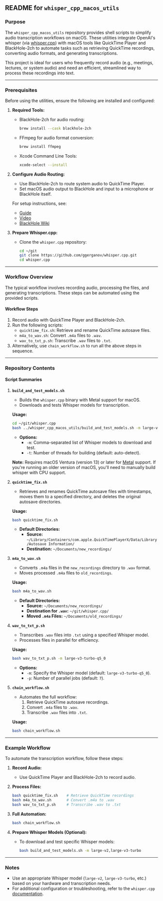 ## README for `whisper_cpp_macos_utils`

### Purpose

The `whisper_cpp_macos_utils` repository provides shell scripts to simplify audio transcription workflows on macOS. These utilities integrate OpenAI's whisper (via [whisper.cpp](<https://github.com/ggerganov/whisper.cpp>)) with macOS tools like QuickTime Player and BlackHole-2ch to automate tasks such as retrieving QuickTime recordings, converting audio formats, and generating transcriptions.

This project is ideal for users who frequently record audio (e.g., meetings, lectures, or system audio) and need an efficient, streamlined way to process these recordings into text.

---

### Prerequisites

Before using the utilities, ensure the following are installed and configured:

1. **Required Tools:**
   - BlackHole-2ch for audio routing:
     ```bash
     brew install --cask blackhole-2ch
     ```
   - FFmpeg for audio format conversion:
     ```bash
     brew install ffmpeg
     ```
   - Xcode Command Line Tools:
     ```bash
     xcode-select --install
     ```

2. **Configure Audio Routing:**
   - Use BlackHole-2ch to route system audio to QuickTime Player.
   - Set macOS audio output to BlackHole and input to a microphone or BlackHole itself.

   For setup instructions, see:
   - [Guide](https://andreyazimov.medium.com/how-to-record-desktop-audio-on-your-mac-in-2023-8aab7c29bffd)
   - [Video](https://youtu.be/KjL_sJS9Rko?si=MfjBMnO-BvOr487F&t=227)
   - [BlackHole Wiki](https://github.com/ExistentialAudio/BlackHole/wiki)

3. **Prepare Whisper.cpp:**
   - Clone the `whisper.cpp` repository:
     ```bash
     cd ~/git
     git clone https://github.com/ggerganov/whisper.cpp.git
     cd whisper.cpp
     ```

---

### Workflow Overview

The typical workflow involves recording audio, processing the files, and generating transcriptions. These steps can be automated using the provided scripts.

#### **Workflow Steps**
1. Record audio with QuickTime Player and BlackHole-2ch.
2. Run the following scripts:
   - `quicktime_fix.sh`: Retrieve and rename QuickTime autosave files.
   - `m4a_to_wav.sh`: Convert `.m4a` files to `.wav`.
   - `wav_to_txt_p.sh`: Transcribe `.wav` files to `.txt`.
3. Alternatively, use `chain_workflow.sh` to run all the above steps in sequence.

---

### Repository Contents

#### **Script Summaries**

1. **`build_and_test_models.sh`**
   - Builds the `whisper.cpp` binary with Metal support for macOS.
   - Downloads and tests Whisper models for transcription.

   **Usage:**
   ```bash
   cd ~/git/whisper.cpp
   bash ../whisper_cpp_macos_utils/build_and_test_models.sh -m large-v3-turbo-q5_0
   ```

   - **Options:**
     - `-m`: Comma-separated list of Whisper models to download and test.
     - `-t`: Number of threads for building (default: auto-detect).

   **Note:** Requires macOS Ventura (version 13) or later for [Metal](https://developer.apple.com/metal/) support. If you're running an older version of macOS, you'll need to manually build whisper with CPU support.

2. **`quicktime_fix.sh`**
   - Retrieves and renames QuickTime autosave files with timestamps, moves them to a specified directory, and deletes the original autosave directories.

   **Usage:**
   ```bash
   bash quicktime_fix.sh
   ```

   - **Default Directories:**
     - **Source:** `~/Library/Containers/com.apple.QuickTimePlayerX/Data/Library/Autosave Information/`
     - **Destination:** `~/Documents/new_recordings/`

3. **`m4a_to_wav.sh`**
   - Converts `.m4a` files in the `new_recordings` directory to `.wav` format.
   - Moves processed `.m4a` files to `old_recordings`.

   **Usage:**
   ```bash
   bash m4a_to_wav.sh
   ```

   - **Default Directories:**
     - **Source:** `~/Documents/new_recordings/`
     - **Destination for `.wav`:** `~/git/whisper.cpp/`
     - **Moved `.m4a` Files:** `~/Documents/old_recordings/`

4. **`wav_to_txt_p.sh`**
   - Transcribes `.wav` files into `.txt` using a specified Whisper model.
   - Processes files in parallel for efficiency.

   **Usage:**
   ```bash
   bash wav_to_txt_p.sh -m large-v3-turbo-q5_0
   ```

   - **Options:**
     - `-m`: Specify the Whisper model (default: `large-v3-turbo-q5_0`).
     - `-p`: Number of parallel jobs (default: `7`).

5. **`chain_workflow.sh`**
   - Automates the full workflow:
     1. Retrieve QuickTime autosave recordings.
     2. Convert `.m4a` files to `.wav`.
     3. Transcribe `.wav` files into `.txt`.

   **Usage:**
   ```bash
   bash chain_workflow.sh
   ```

---

### Example Workflow

To automate the transcription workflow, follow these steps:

1. **Record Audio:**
   - Use QuickTime Player and BlackHole-2ch to record audio.

2. **Process Files:**
   ```bash
   bash quicktime_fix.sh    # Retrieve QuickTime recordings
   bash m4a_to_wav.sh       # Convert .m4a to .wav
   bash wav_to_txt_p.sh     # Transcribe .wav to .txt
   ```

3. **Full Automation:**
   ```bash
   bash chain_workflow.sh
   ```

4. **Prepare Whisper Models (Optional):**
   - To download and test specific Whisper models:
     ```bash
     bash build_and_test_models.sh -m large-v2,large-v3-turbo
     ```

---

### Notes

- Use an appropriate Whisper model (`large-v2`, `large-v3-turbo`, etc.) based on your hardware and transcription needs.
- For additional configuration or troubleshooting, refer to the `whisper.cpp` [documentation](https://github.com/ggerganov/whisper.cpp).
